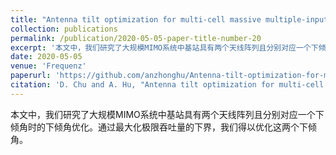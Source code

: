 ```yaml
---
title: "Antenna tilt optimization for multi-cell massive multiple-input multiple-output (MIMO) systems with two tilts"
collection: publications
permalink: /publication/2020-05-05-paper-title-number-20
excerpt: '本文中，我们研究了大规模MIMO系统中基站具有两个天线阵列且分别对应一个下倾角时的下倾角优化。通过最大化极限吞吐量的下界，我们得以优化这两个下倾角。'
date: 2020-05-05
venue: 'Frequenz'
paperurl: 'https://github.com/anzhonghu/Antenna-tilt-optimization-for-multi-cell-massive-MIMO-systems-with-two-tilts'
citation: 'D. Chu and A. Hu, "Antenna tilt optimization for multi-cell massive multiple-input multiple-output (MIMO) systems with two tilts," Frequenz, vol. 74, no. 9-10, pp. 359–368, Sep. 2020.'
---
```

本文中，我们研究了大规模MIMO系统中基站具有两个天线阵列且分别对应一个下倾角时的下倾角优化。通过最大化极限吞吐量的下界，我们得以优化这两个下倾角。
